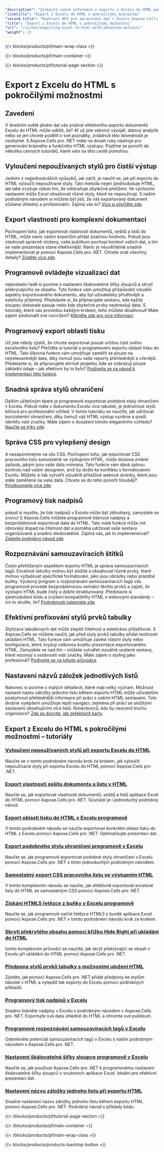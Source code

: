 ```yaml
---
"description": "Získejte cenné informace o exportu z Excelu do HTML pomocí Aspose.Cells pro .NET prostřednictvím podrobných tutoriálů o různých pokročilých možnostech, které vylepší export vašich dokumentů."
"linktitle": "Export z Excelu do HTML s pokročilými možnostmi"
"second_title": "Rozhraní API pro zpracování dat v Excelu Aspose.Cells v .NET"
"title": "Export z Excelu do HTML s pokročilými možnostmi"
"url": "/cs/net/exporting-excel-to-html-with-advanced-options/"
"weight": 33
---
```


{{< blocks/products/pf/main-wrap-class >}}

{{< blocks/products/pf/main-container >}}

{{< blocks/products/pf/tutorial-page-section >}}

# Export z Excelu do HTML s pokročilými možnostmi

## Zavedení

V dnešním světě plném dat vás znalost efektivního exportu dokumentů Excelu do HTML může odlišit, že? Ať už jste vášnivý vývojář, datový analytik nebo se jen chcete podělit o své poznatky, zvládnutí této dovednosti je nezbytné. S Aspose.Cells pro .NET máte na dosah ruky nástroje pro generování krásného a funkčního HTML výstupu. Pojďme se ponořit do několika cenných tutoriálů, které vám na této cestě pomohou.

## Vyloučení nepoužívaných stylů pro čistší výstup

Jedním z nejjednodušších způsobů, jak začít, je naučit se, jak při exportu do HTML vyloučit nepoužívané styly. Tato metoda nejen zjednodušuje HTML, ale také zvyšuje výkon tím, že odstraňuje zbytečné přetížení. Ve výchozím nastavení může Excel obsahovat různé styly, které se nepoužívají. S naším podrobným návodem si můžete být jisti, že váš exportovaný dokument zůstane úhledný a profesionální. Zajímá vás to? [Více si přečtěte zde](./excluding-unused-styles/).

## Export vlastností pro komplexní dokumentaci

Pochopení toho, jak exportovat vlastnosti dokumentů, sešitů a listů do HTML, může navíc vašim exportům přidat značnou hodnotu. Pokud jsou vlastnosti správně vloženy, vaše publikum pochopí kontext vašich dat, a tím se vaše prezentace stane efektivnější. Navíc je neuvěřitelně snadné implementovat je pomocí Aspose.Cells pro .NET. Chcete znát všechny detaily? [Zjistěte více zde](./exporting-document-workbook-and-worksheet-properties/).

## Programově ovládejte vizualizaci dat

neposlední řadě si povíme o nastavení škálovatelné šířky sloupců a skrytí překrývajícího se obsahu. Tyto funkce vám umožňují přizpůsobit vizuální aspekty exportovaného dokumentu, aby byl uživatelsky přívětivější a esteticky příjemný. Představte si, že připravujete sestavu, kde každý sloupec dokonale pasuje nebo kde zbytečné prvky nezkreslují data. S tutoriály, které vás provedou každým krokem, toho můžete dosáhnout! Máte zájem zdokonalit své rozvržení? [Klikněte zde pro více informací](./setting-scalable-column-width/).

## Programový export oblasti tisku

Už jste někdy zjistili, že chcete exportovat pouze určitou část svého excelového listu? Přečtěte si tutoriál o programovém exportu oblasti tisku do HTML. Tato šikovná funkce vám umožňuje zaměřit se pouze na nejrelevantnější data, díky čemuž jsou vaše reporty přehlednější a cílenější. Představte si, že připravujete shrnutí projektu, kde se zobrazují pouze základní údaje – jak efektivní by to bylo? [Podívejte se na návod k implementaci této funkce](./exporting-print-area/).

## Snadná správa stylů ohraničení

Dalším užitečným tipem je programově exportovat podobné styly ohraničení v Excelu. Pokud máte v dokumentu Excelu více tabulek, je jednotnost stylů klíčová pro profesionální vzhled. V tomto tutoriálu se naučíte, jak udržovat konzistentní ohraničení, díky čemuž váš HTML výstup vynikne a posílí identitu vaší značky. Máte zájem o dosažení tohoto elegantního vzhledu? [Naučte se triky zde](./exporting-similar-border-style/).

## Správa CSS pro vylepšený design

A nezapomínejme na sílu CSS. Pochopení toho, jak exportovat CSS pracovního listu samostatně ve výstupním HTML, může doslova změnit způsob, jakým jsou vaše data vnímána. Tato funkce vám dává úplnou kontrolu nad vaším designem, aniž by došlo ke konfliktu s formátováním Excelu. Můžete si tak vytvořit vizuálně přitažlivé webové stránky, které jsou stále zaměřené na vaše data. Chcete se do toho ponořit hlouběji? [Prozkoumejte více zde](./exporting-worksheet-css-separately/).

## Programový tisk nadpisů

pokud si myslíte, že tisk nadpisů v Excelu může být zdlouhavý, zamyslete se znovu! S Aspose.Cells můžete programově tisknout nadpisy a bezproblémově exportovat data do HTML. Tato malá funkce může mít obrovský dopad na čitelnost dat a pomáhá udržovat vaše sestavy organizované a snadno sledovatelné. Zajímá vás, jak to implementovat? [Získejte podrobný návod zde](./printing-headings/).

## Rozpoznávání samouzavíracích štítků

Často přehlíženým aspektem exportu HTML je správa samouzavíracích tagů. Excelové tabulky mohou být složité a obsahovat různé prvky, které mohou vyžadovat specifické formátování, jako jsou obrázky nebo prázdné buňky. Výukový program o rozpoznávání samouzavíracích tagů vás programově provede bezproblémovou extrakcí těchto prvků a zajistí, že výstupní HTML bude čistý a dobře strukturovaný. Představte si zjednodušení kódu a zvýšení kompatibility HTML s webovými standardy – zní to skvěle, že? [Podrobnosti naleznete zde](./recognizing-self-closing-tags/).

## Efektivní prefixování stylů prvků tabulky

Stylizace tabulkových dat může zlepšit čitelnost a estetickou přitažlivost. S Aspose.Cells se můžete naučit, jak před styly prvků tabulky přidat možnosti ukládání HTML. Tato funkce vám umožňuje zavést vlastní styly nebo konfigurace, které zvyšují celkovou kvalitu prezentace exportovaného HTML. Zamyslete se nad tím – můžete vytvářet vizuálně ucelené sestavy, které rezonují s osobností vaší značky. Máte zájem o styling jako profesionál? [Podívejte se na tohoto průvodce](./prefixing-table-elements-styles/).

## Nastavení názvů záložek jednotlivých listů

Nakonec si povíme o malých detailech, které mají velký význam. Možnost nastavit název záložky jednoho listu během exportu HTML může uživatelům poskytnout přehlednější informace při práci s vašimi HTML sestavami. Toto drobné vylepšení umožňuje lepší navigaci, zejména při práci se složitými sestavami obsahujícími více listů. Koneckonců, kdo by neocenil trochu organizace? [Zde se dozvíte, jak zefektivnit karty](./setting-single-sheet-tab-name/).


## Export z Excelu do HTML s pokročilými možnostmi – tutoriály
### [Vyloučení nepoužívaných stylů při exportu Excelu do HTML](./excluding-unused-styles/)
Naučte se v tomto podrobném návodu krok za krokem, jak vyloučit nepoužívané styly při exportu Excelu do HTML pomocí Aspose.Cells pro .NET.
### [Export vlastností sešitu dokumentu a listu v HTML](./exporting-document-workbook-and-worksheet-properties/)
Naučte se, jak exportovat vlastnosti dokumentů, sešitů a listů aplikace Excel do HTML pomocí Aspose.Cells pro .NET. Součástí je i jednoduchý podrobný návod.
### [Export oblasti tisku do HTML v Excelu programově](./exporting-print-area/)
V tomto podrobném návodu se naučte exportovat konkrétní oblast tisku do HTML z Excelu pomocí Aspose.Cells pro .NET. Optimalizujte prezentaci dat.
### [Export podobného stylu ohraničení programově v Excelu](./exporting-similar-border-style/)
Naučte se, jak programově exportovat podobné styly ohraničení v Excelu pomocí Aspose.Cells pro .NET s tímto jednoduchým podrobným návodem.
### [Samostatný export CSS pracovního listu ve výstupním HTML](./exporting-worksheet-css-separately/)
V tomto komplexním návodu se naučte, jak efektivně exportovat excelové listy do HTML se samostatným CSS pomocí Aspose.Cells pro .NET.
### [Získání HTML5 řetězce z buňky v Excelu programově](./getting-html5-string-from-cell/)
Naučte se, jak programově načíst řetězce HTML5 z buněk aplikace Excel pomocí Aspose.Cells pro .NET v tomto podrobném návodu krok za krokem.
### [Skrytí překrytého obsahu pomocí křížku Hide Right při ukládání do HTML](./hiding-overlaid-content-with-cross-hide-right/)
tomto komplexním průvodci se naučíte, jak skrýt překrývající se obsah v Excelu při ukládání do HTML pomocí Aspose.Cells pro .NET.
### [Předpona stylů prvků tabulky s možnostmi uložení HTML](./prefixing-table-elements-styles/)
Zjistěte, jak pomocí Aspose.Cells pro .NET přidat předpony ke stylům tabulek v HTML a vylepšit tak exporty do Excelu pomocí podrobných příkladů.
### [Programový tisk nadpisů v Excelu](./printing-headings/)
Snadno tiskněte nadpisy v Excelu s podrobným návodem v Aspose.Cells pro .NET. Exportujte svá data úhledně do HTML a ohromte své publikum.
### [Programové rozpoznávání samouzavíracích tagů v Excelu](./recognizing-self-closing-tags/)
Odemkněte potenciál samouzavíracích tagů v Excelu s naším podrobným návodem s Aspose.Cells pro .NET.
### [Nastavení škálovatelné šířky sloupce programově v Excelu](./setting-scalable-column-width/)
Naučte se, jak používat Aspose.Cells pro .NET k programovému nastavení škálovatelné šířky sloupců v souborech aplikace Excel. Ideální pro efektivní prezentaci dat.
### [Nastavení názvu záložky jednoho listu při exportu HTML](./setting-single-sheet-tab-name/)
Snadné nastavení názvu záložky jednoho listu během exportu HTML pomocí Aspose.Cells pro .NET. Podrobný návod s příklady kódu.

{{< /blocks/products/pf/tutorial-page-section >}}

{{< /blocks/products/pf/main-container >}}

{{< /blocks/products/pf/main-wrap-class >}}

{{< blocks/products/products-backtop-button >}}